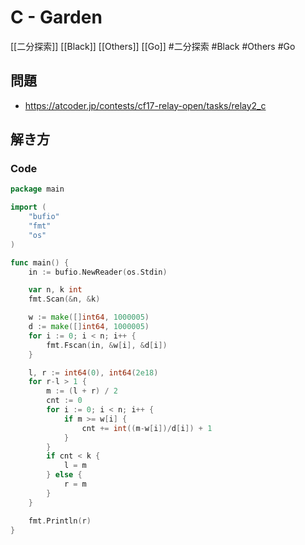 # C - Garden
[[二分探索]] [[Black]] [[Others]] [[Go]]
#二分探索 #Black #Others #Go 

## 問題
- https://atcoder.jp/contests/cf17-relay-open/tasks/relay2_c

## 解き方
### Code
```go
package main

import (
	"bufio"
	"fmt"
	"os"
)

func main() {
	in := bufio.NewReader(os.Stdin)

	var n, k int
	fmt.Scan(&n, &k)

	w := make([]int64, 1000005)
	d := make([]int64, 1000005)
	for i := 0; i < n; i++ {
		fmt.Fscan(in, &w[i], &d[i])
	}

	l, r := int64(0), int64(2e18)
	for r-l > 1 {
		m := (l + r) / 2
		cnt := 0
		for i := 0; i < n; i++ {
			if m >= w[i] {
				cnt += int((m-w[i])/d[i]) + 1
			}
		}
		if cnt < k {
			l = m
		} else {
			r = m
		}
	}

	fmt.Println(r)
}
```
